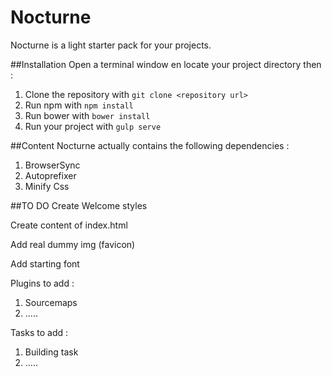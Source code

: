 # Nocturne

Nocturne is a light starter pack for your projects.

##Installation
Open a terminal window en locate your project directory then :

1. Clone the repository with ``` git clone <repository url>  ```
2. Run npm with ``` npm install  ```
3. Run bower with ``` bower install  ```
4. Run your project with ``` gulp serve  ```

##Content
Nocturne actually contains the following dependencies :

1. BrowserSync
2. Autoprefixer
3. Minify Css

##TO DO
Create Welcome styles

Create content of index.html

Add real dummy img (favicon)

Add starting font

Plugins to add :

1. Sourcemaps
2. .....

Tasks to add :

1. Building task
2. .....

